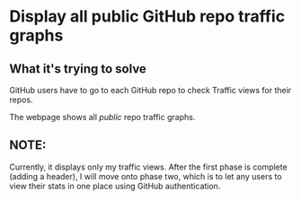 # Display all public GitHub repo traffic graphs

## What it's trying to solve
GitHub users have to go to each GitHub repo to check Traffic views for their repos.

The webpage shows all *public* repo traffic graphs.

## NOTE:
Currently, it displays only my traffic views.
After the first phase is complete (adding a header), I will move onto phase two, which is to let any users to view their stats in one place using GitHub authentication.


